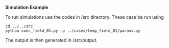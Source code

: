 __Simulation Example__

To run simulations use the codes in /src directory.  These case be run using

```
cd ../../src
python conc_field_01.py -p ../cases/temp_field_01/params.py
```

The output is then generated in /src/output. 







